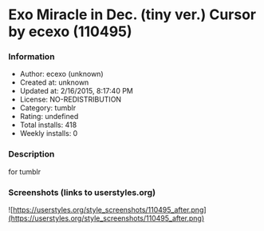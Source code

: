# Exo Miracle in Dec. (tiny ver.) Cursor by ecexo (110495)

### Information
- Author: ecexo (unknown)
- Created at: unknown
- Updated at: 2/16/2015, 8:17:40 PM
- License: NO-REDISTRIBUTION
- Category: tumblr
- Rating: undefined
- Total installs: 418
- Weekly installs: 0


### Description
for tumblr


### Screenshots (links to userstyles.org)
![https://userstyles.org/style_screenshots/110495_after.png](https://userstyles.org/style_screenshots/110495_after.png)


